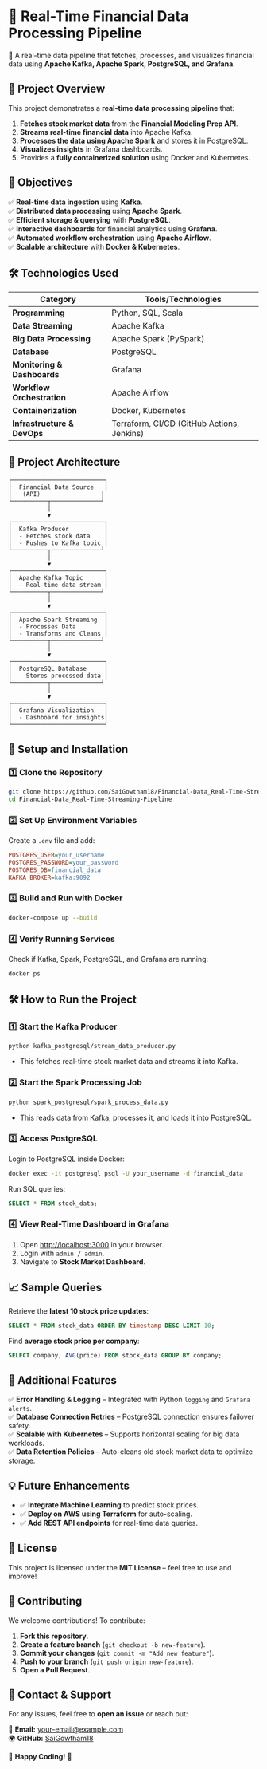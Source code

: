 # 📌 Real-Time Financial Data Processing Pipeline
🚀 A real-time data pipeline that fetches, processes, and visualizes financial data using **Apache Kafka, Apache Spark, PostgreSQL, and Grafana**.

## 📖 Project Overview
This project demonstrates a **real-time data processing pipeline** that:
1. **Fetches stock market data** from the **Financial Modeling Prep API**.
2. **Streams real-time financial data** into Apache Kafka.
3. **Processes the data using Apache Spark** and stores it in PostgreSQL.
4. **Visualizes insights** in Grafana dashboards.
5. Provides a **fully containerized solution** using Docker and Kubernetes.

## 🎯 Objectives
✅ **Real-time data ingestion** using **Kafka**.  
✅ **Distributed data processing** using **Apache Spark**.  
✅ **Efficient storage & querying** with **PostgreSQL**.  
✅ **Interactive dashboards** for financial analytics using **Grafana**.  
✅ **Automated workflow orchestration** using **Apache Airflow**.  
✅ **Scalable architecture** with **Docker & Kubernetes**.

## 🛠️ Technologies Used
| Category            | Tools/Technologies |
|--------------------|------------------|
| **Programming**   | Python, SQL, Scala |
| **Data Streaming** | Apache Kafka |
| **Big Data Processing** | Apache Spark (PySpark) |
| **Database** | PostgreSQL |
| **Monitoring & Dashboards** | Grafana |
| **Workflow Orchestration** | Apache Airflow |
| **Containerization** | Docker, Kubernetes |
| **Infrastructure & DevOps** | Terraform, CI/CD (GitHub Actions, Jenkins) |

## 📂 Project Architecture
```plaintext
┌──────────────────────────┐
│  Financial Data Source   │
│   (API)                 │
└──────────┬──────────────┘
           │
           ▼
┌──────────────────────────┐
│  Kafka Producer          │
│  - Fetches stock data    │
│  - Pushes to Kafka topic │
└──────────┬──────────────┘
           │
           ▼
┌──────────────────────────┐
│  Apache Kafka Topic      │
│  - Real-time data stream │
└──────────┬──────────────┘
           │
           ▼
┌──────────────────────────┐
│  Apache Spark Streaming  │
│  - Processes Data        │
│  - Transforms and Cleans │
└──────────┬──────────────┘
           │
           ▼
┌──────────────────────────┐
│  PostgreSQL Database     │
│  - Stores processed data │
└──────────┬──────────────┘
           │
           ▼
┌──────────────────────────┐
│  Grafana Visualization   │
│  - Dashboard for insights│
└──────────────────────────┘
```

## 🚀 Setup and Installation
### 1️⃣ Clone the Repository
```sh
git clone https://github.com/SaiGowtham18/Financial-Data_Real-Time-Streaming-Pipeline.git
cd Financial-Data_Real-Time-Streaming-Pipeline
```

### 2️⃣ Set Up Environment Variables
Create a `.env` file and add:
```ini
POSTGRES_USER=your_username
POSTGRES_PASSWORD=your_password
POSTGRES_DB=financial_data
KAFKA_BROKER=kafka:9092
```

### 3️⃣ Build and Run with Docker
```sh
docker-compose up --build
```

### 4️⃣ Verify Running Services
Check if Kafka, Spark, PostgreSQL, and Grafana are running:
```sh
docker ps
```

## 🛠️ How to Run the Project
### 1️⃣ Start the Kafka Producer
```sh
python kafka_postgresql/stream_data_producer.py
```
- This fetches real-time stock market data and streams it into Kafka.

### 2️⃣ Start the Spark Processing Job
```sh
python spark_postgresql/spark_process_data.py
```
- This reads data from Kafka, processes it, and loads it into PostgreSQL.

### 3️⃣ Access PostgreSQL
Login to PostgreSQL inside Docker:
```sh
docker exec -it postgresql psql -U your_username -d financial_data
```
Run SQL queries:
```sql
SELECT * FROM stock_data;
```

### 4️⃣ View Real-Time Dashboard in Grafana
1. Open [http://localhost:3000](http://localhost:3000) in your browser.
2. Login with `admin / admin`.
3. Navigate to **Stock Market Dashboard**.

## 📈 Sample Queries
Retrieve the **latest 10 stock price updates**:
```sql
SELECT * FROM stock_data ORDER BY timestamp DESC LIMIT 10;
```

Find **average stock price per company**:
```sql
SELECT company, AVG(price) FROM stock_data GROUP BY company;
```

## 📌 Additional Features
✅ **Error Handling & Logging** – Integrated with Python `logging` and `Grafana alerts`.  
✅ **Database Connection Retries** – PostgreSQL connection ensures failover safety.  
✅ **Scalable with Kubernetes** – Supports horizontal scaling for big data workloads.  
✅ **Data Retention Policies** – Auto-cleans old stock market data to optimize storage.  

## 💡 Future Enhancements
- ✅ **Integrate Machine Learning** to predict stock prices.
- ✅ **Deploy on AWS using Terraform** for auto-scaling.
- ✅ **Add REST API endpoints** for real-time data queries.

## 📜 License
This project is licensed under the **MIT License** – feel free to use and improve!

## 🤝 Contributing
We welcome contributions! To contribute:
1. **Fork this repository**.
2. **Create a feature branch** (`git checkout -b new-feature`).
3. **Commit your changes** (`git commit -m "Add new feature"`).
4. **Push to your branch** (`git push origin new-feature`).
5. **Open a Pull Request**.

## 📩 Contact & Support
For any issues, feel free to **open an issue** or reach out:

📧 **Email:** [your-email@example.com](mailto:your-email@example.com)  
🌍 **GitHub:** [SaiGowtham18](https://github.com/SaiGowtham18)  

🚀 **Happy Coding!** 🎯
